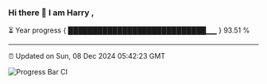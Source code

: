 ### Hi there 👋 I am Harry , 

⏳ Year progress { ████████████████████████████▁▁ } 93.51 %

---

⏰ Updated on Sun, 08 Dec 2024 05:42:23 GMT

![Progress Bar CI](https://github.com/duykhang68/duykhang68/workflows/Progress%20Bar%20CI/badge.svg)

